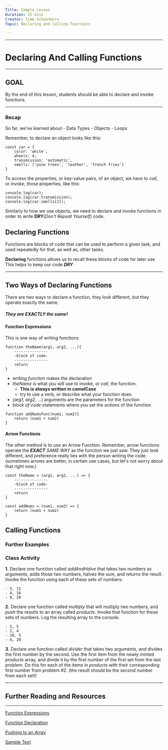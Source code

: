 ```yaml
---
Title: Sample Lesson
Duration: 15 mins
Creator: Timm Schoenborn
Topic: Declaring and Calling Functions

---
```

----------
# Declaring And Calling Functions
----------

## GOAL

By the end of this lesson, students should be able to declare and invoke functions.

----------
### Recap

So far, we've learned about 
	- Data Types
	- Objects
	- Loops

Remember, to declare an object looks like this:

```
const car = {
	color: 'white',
	wheels: 4,
	transmission: 'automatic',
	smells: ['pine trees', 'leather', 'french fries']
}
```
To access the properties, or key-value pairs, of an object, we have to _call_, or _invoke_, those properties, like this:

```
console.log(car);
console.log(car.transmission);
console.log(car.smells[2]);
```


Similarly to how we use objects, we need to declare and invoke functions in order to write __DRY__(_Don't Repeat Yourself_) code.

## Declaring Functions

Functions are blocks of code that can be used to perform a given task, and used repeatedly for that, as well as, other tasks.

__Declaring__ functions allows us to recall these blocks of code for later use
This helps to keep our code __*DRY*__


----------
## Two Ways of Declaring Functions

There are two ways to declare a function, they look different, but they operate exactly the same. 
##### _They are __EXACTLY__ the same!_

#### Function Expressions

This is one way of writing functions
```
function theName(arg1, arg2, ...){
	---------------
	-block of code-
	---------------
	return
}
```
- writing _function_ makes the declaration
- _theName_ is what you will use to invoke, or _call_, the function. 
	- __This is always written in camelCase__
	- try to use a verb, or describe what your function does.
- _(arg1, arg2, ...)_ arguments are the parameters for the function
- _block of code_ statements where you set the actions of the function

```
function addNumsFunc(num1, num2){
	return (num1 + num2) 
}
```

#### Arrow Functions

The other method is to use an Arrow Function. Remember, arrow functions operate the *__EXACT__ SAME WAY* as the function we just saw. They just look different, and preference really lies with the person writing the code.(sometimes arrows are better, in certain use cases, but let's not worry about that right now.)

```
const theName = (arg1, arg2, ...) => {
	---------------
	-block of code-
	---------------
	return
}
```

```
const addNums = (num1, num2) => {
	return (num1 + num2)
}
```

## Calling Functions

### Further Examples


### Class Activity

__1.__ Declare one function called _addAndHalve_ that takes two numbers as arguments, adds those two numbers, halves the sum, and returns the result. Invoke the function using each of these sets of numbers:

	- 5, 11
	- 4, 16
	- 8, 20

__2.__ Declare one function called _multiply_ that will multiply two numbers, and _push_ the results to an array called _products_. Invoke that function for these sets of numbers. Log the resulting array to the console.

	- 3, 5
	- 2, 4
	- 10, 5
	- 4, 20

__3.__ Declare one function called _divider_ that takes two arguments, and divides the first number by the second. Use the first item from the newly minted _products_ array, and divide it by the first number of the first set from the last problem. Do this for each of the items in _products_ with their corresponding first number from problem #2. (the result should be the second number from each set!)

----------


## Further Reading and Resources
-------------

[Function Expressions](https://developer.mozilla.org/en-US/docs/Web/JavaScript/Reference/Operators/function "MDN - Function Expressions")

[Function Declaration](https://developer.mozilla.org/en-US/docs/Web/JavaScript/Reference/Statements/function "MDN - Function Declaration")

[Pushing to an Array](https://developer.mozilla.org/en-US/docs/Web/JavaScript/Reference/Global_Objects/Array/push "MDN - array.push")


[Sample Text](link "link description")

